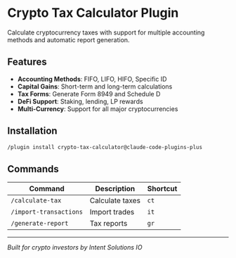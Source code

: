 # Crypto Tax Calculator Plugin

Calculate cryptocurrency taxes with support for multiple accounting methods and automatic report generation.

## Features

- **Accounting Methods**: FIFO, LIFO, HIFO, Specific ID
- **Capital Gains**: Short-term and long-term calculations
- **Tax Forms**: Generate Form 8949 and Schedule D
- **DeFi Support**: Staking, lending, LP rewards
- **Multi-Currency**: Support for all major cryptocurrencies

## Installation

```bash
/plugin install crypto-tax-calculator@claude-code-plugins-plus
```

## Commands

| Command | Description | Shortcut |
|---------|-------------|----------|
| `/calculate-tax` | Calculate taxes | `ct` |
| `/import-transactions` | Import trades | `it` |
| `/generate-report` | Tax reports | `gr` |

---

*Built for crypto investors by Intent Solutions IO*